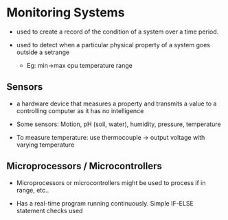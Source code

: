 # Monitoring Systems

- used to create a record of the condition of a system over a time period. 

- used to detect when a particular physical property of a system goes outside a setrange 
	- Eg: min->max cpu temperature range

## Sensors

- a hardware device that measures a property and transmits a value to a controlling computer as it has no intelligence

- Some sensors:
	Motion, pH (soil, water), humidity, pressure, 	temperature

- To measure temperature: use thermocouple -> output voltage with varying temperature

## Microprocessors / Microcontrollers

- Microprocessors or microcontrollers might be used to process if in range, etc..

- Has a real-time program running continuously. Simple IF-ELSE statement checks used





